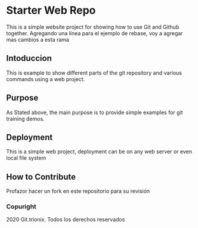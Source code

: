 # Starter Web Repo

This is a simple website project for showing how to use Git and Github together. Agregando una línea para el ejemplo de rebase, voy a agregar mas cambios a esta rama 

## Intoduccion

This is example to show different parts of the git repository and various commands using a web project.

## Purpose

As Stated above, the main purpose is to provide simple examples for git training demos.

## Deployment

This is a simple web project, deployment can be on any web server or even local file system

## How to Contribute

Profazor hacer un fork en este repositorio para su revisión

### Copuright

2020 Git.trionix. Todos los derechos reservados
